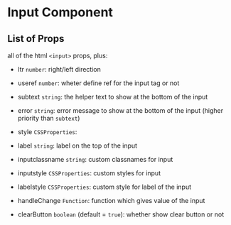 # Input Component

## List of Props

all of the html `<input>` props, plus:

- ltr `number`: right/left direction

- useref `number`: wheter define ref for the input tag or not

- subtext `string`: the helper text to show at the bottom of the input

- error `string`: error message to show at the bottom of the input (higher priority than `subtext`)

- style `CSSProperties`: 

- label `string`: label on the top of the input

- inputclassname `string`: custom classnames for input

- inputstyle `CSSProperties`: custom styles for input

- labelstyle `CSSProperties`: custom style for label of the input

- handleChange `Function`: function which gives value of the input

- clearButton `boolean` (default = `true`): whether show clear button or not
